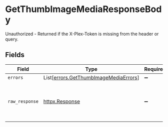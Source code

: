 # GetThumbImageMediaResponseBody

Unauthorized - Returned if the X-Plex-Token is missing from the header or query.


## Fields

| Field                                                                                    | Type                                                                                     | Required                                                                                 | Description                                                                              |
| ---------------------------------------------------------------------------------------- | ---------------------------------------------------------------------------------------- | ---------------------------------------------------------------------------------------- | ---------------------------------------------------------------------------------------- |
| `errors`                                                                                 | List[[errors.GetThumbImageMediaErrors](../../models/errors/getthumbimagemediaerrors.md)] | :heavy_minus_sign:                                                                       | N/A                                                                                      |
| `raw_response`                                                                           | [httpx.Response](https://www.python-httpx.org/api/#response)                             | :heavy_minus_sign:                                                                       | Raw HTTP response; suitable for custom response parsing                                  |